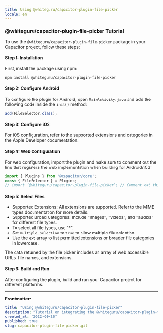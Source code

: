 ```yaml
---
title: Using @whiteguru/capacitor-plugin-file-picker
locale: en
---
```


### @whiteguru/capacitor-plugin-file-picker Tutorial

To use the `@whiteguru/capacitor-plugin-file-picker` package in your Capacitor project, follow these steps:

#### Step 1: Installation

First, install the package using npm:

```bash
npm install @whiteguru/capacitor-plugin-file-picker
```

#### Step 2: Configure Android

To configure the plugin for Android, open `MainActivity.java` and add the following code inside the `init()` method:

```java
add(FileSelector.class);
```

#### Step 3: Configure iOS

For iOS configuration, refer to the supported extensions and categories in the Apple Developer documentation.

#### Step 4: Web Configuration

For web configuration, import the plugin and make sure to comment out the line that registers the web implementation when building for Android/iOS:

```javascript
import { Plugins } from '@capacitor/core';
const { FileSelector } = Plugins;
// import ‘@whiteguru/capacitor-plugin-file-picker’; // Comment out this line when building for Android/iOS
```

#### Step 5: Select Files

- Supported Extensions: All extensions are supported. Refer to the MIME types documentation for more details.
- Supported Broad Categories: Include "images", "videos", and "audios" for different file types.
- To select all file types, use "*".
- Set `multiple_selection` to `true` to allow multiple file selection.
- Use the `ext` array to list permitted extensions or broader file categories in lowercase.

The data returned by the file picker includes an array of web accessible URLs, file names, and extensions.

#### Step 6: Build and Run

After configuring the plugin, build and run your Capacitor project for different platforms.

---

**Frontmatter:**
```yaml
title: "Using @whiteguru/capacitor-plugin-file-picker"
description: "Tutorial on integrating the @whiteguru/capacitor-plugin-file-picker package in Capacitor projects."
created_at: "2022-09-28"
published: true
slug: capacitor-plugin-file-picker.git
```
